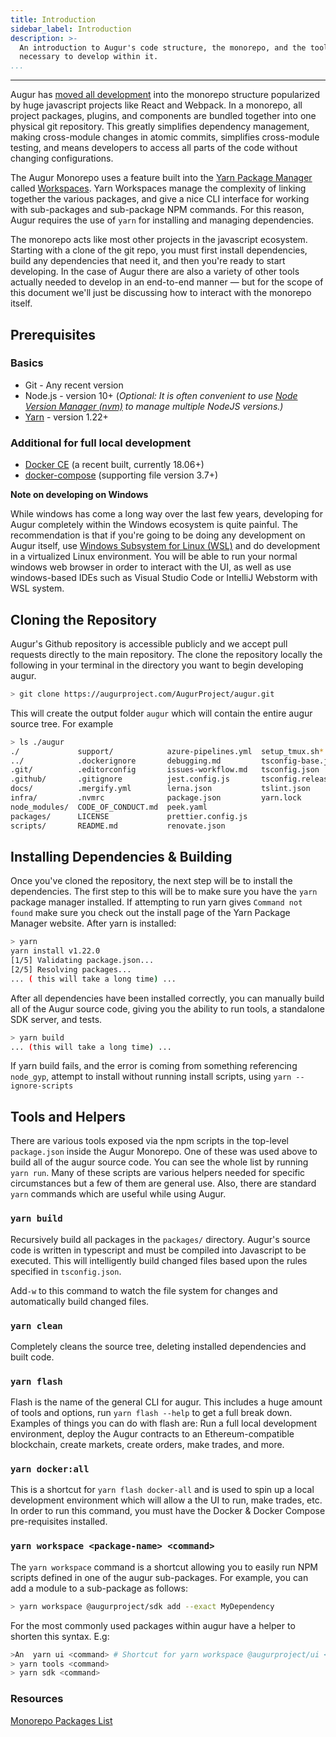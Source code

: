 ```yaml
---
title: Introduction
sidebar_label: Introduction
description: >-
  An introduction to Augur's code structure, the monorepo, and the tools
  necessary to develop within it.
...
```

---


Augur has [moved all development](https://github.com/AugurProject/augur) into the monorepo structure popularized by huge javascript projects like React and Webpack. In a monorepo, all project packages, plugins, and components are bundled together into one physical git repository. This greatly simplifies dependency management, making cross-module changes in atomic commits, simplifies cross-module testing, and means developers to access all parts of the code without changing configurations.

The Augur Monorepo uses a feature built into the [Yarn Package Manager](https://yarnpkg.com) called [Workspaces](https://www.notion.so/Augur-Monorepo-39c77aaf99c84f31b54c2124653421f1). Yarn Workspaces manage the complexity of linking together the various packages, and give a nice CLI interface for working with sub-packages and sub-package NPM commands. For this reason, Augur requires the use of `yarn` for installing and managing dependencies.

The monorepo acts like most other projects in the javascript ecosystem. Starting with a clone of the git repo, you must first install dependencies, build any dependencies that need it, and then you're ready to start developing. In the case of Augur there are also a variety of other tools actually needed to develop in an end-to-end manner — but for the scope of this document we'll just be discussing how to interact with the monorepo itself.

## Prerequisites

### Basics

* Git - Any recent version
* Node.js - version 10+ \(_Optional: It is often convenient to use_ [_Node Version Manager \(nvm\)_](https://github.com/nvm-sh/nvm) _to manage multiple NodeJS versions.\)_
* [Yarn](https://classic.yarnpkg.com/en/docs/install) - version 1.22+

### Additional for full local development

* [Docker CE](https://docs.docker.com/install/) \(a recent built, currently 18.06+\)
* [docker-compose](https://docs.docker.com/compose/install/) \(supporting file version 3.7+\)

**Note on developing on Windows**

While windows has come a long way over the last few years, developing for Augur completely within the Windows ecosystem is quite painful. The recommendation is that if you're going to be doing any development on Augur itself, use [Windows Subsystem for Linux \(WSL\)](https://docs.microsoft.com/en-us/windows/wsl/wsl2-index) and do development in a virtualized Linux environment. You will be able to run your normal windows web browser in order to interact with the UI, as well as use windows-based IDEs such as Visual Studio Code or IntelliJ Webstorm with WSL system.

## Cloning the Repository

Augur's Github repository is accessible publicly and we accept pull requests directly to the main repository. The clone the repository locally the following in your terminal in the directory you want to begin developing augur.

```bash
> git clone https://augurproject.com/AugurProject/augur.git
```

This will create the output folder `augur` which will contain the entire augur source tree. For example

```bash
> ls ./augur
./             support/            azure-pipelines.yml  setup_tmux.sh*
../            .dockerignore       debugging.md         tsconfig-base.json
.git/          .editorconfig       issues-workflow.md   tsconfig.json
.github/       .gitignore          jest.config.js       tsconfig.release.json
docs/          .mergify.yml        lerna.json           tslint.json
infra/         .nvmrc              package.json         yarn.lock
node_modules/  CODE_OF_CONDUCT.md  peek.yaml
packages/      LICENSE             prettier.config.js
scripts/       README.md           renovate.json
```

## Installing Dependencies & Building

Once you've cloned the repository, the next step will be to install the dependencies. The first step to this will be to make sure you have the `yarn` package manager installed. If attempting to run yarn gives `Command not found` make sure you check out the install page of the Yarn Package Manager website. After yarn is installed:

```bash
> yarn
yarn install v1.22.0
[1/5] Validating package.json...
[2/5] Resolving packages...
... ( this will take a long time) ...
```

After all dependencies have been installed correctly, you can manually build all of the Augur source code, giving you the ability to run tools, a standalone SDK server, and tests.

```bash
> yarn build
... (this will take a long time) ...
```

If yarn build fails, and the error is coming from something referencing `node_gyp`, attempt to install without running install scripts, using `yarn --ignore-scripts`

## Tools and Helpers

There are various tools exposed via the npm scripts in the top-level `package.json` inside the Augur Monorepo. One of these was used above to build all of the augur source code. You can see the whole list by running `yarn run`. Many of these scripts are various helpers needed for specific circumstances but a few of them are general use. Also, there are standard `yarn` commands which are useful while using Augur.

### `yarn build`

Recursively build all packages in the `packages/` directory. Augur's source code is written in typescript and must be compiled into Javascript to be executed. This will intelligently build changed files based upon the rules specified in `tsconfig.json`.

Add`-w` to this command to watch the file system for changes and automatically build changed files.

### `yarn clean`

Completely cleans the source tree, deleting installed dependencies and built code.

### `yarn flash`

Flash is the name of the general CLI for augur. This includes a huge amount of tools and options, run `yarn flash --help` to get a full break down. Examples of things you can do with flash are: Run a full local development environment, deploy the Augur contracts to an Ethereum-compatible blockchain, create markets, create orders, make trades, and more.

### `yarn docker:all`

This is a shortcut for `yarn flash docker-all` and is used to spin up a local development environment which will allow a the UI to run, make trades, etc. In order to run this command, you must have the Docker & Docker Compose pre-requisites installed.

### `yarn workspace <package-name> <command>`

The `yarn workspace` command is a shortcut allowing you to easily run NPM scripts defined in one of the augur sub-packages. For example, you can add a module to a sub-package as follows:

```bash
> yarn workspace @augurproject/sdk add --exact MyDependency
```

For the most commonly used packages within augur have a helper to shorten this syntax. E.g:

```bash
>An  yarn ui <command> # Shortcut for yarn workspace @augurproject/ui <command>
> yarn tools <command>
> yarn sdk <command>
```



### Resources

[Monorepo Packages List](https://www.notion.so/Monorepo-Packages-List-970db04e410e49a590f9f1691a29a001)

